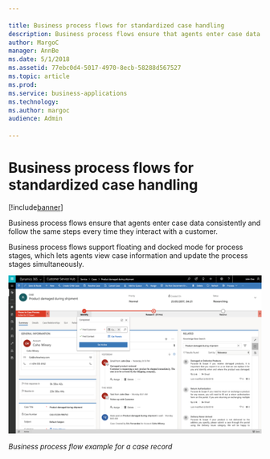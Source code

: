 ```yaml
---

title: Business process flows for standardized case handling
description: Business process flows ensure that agents enter case data consistently and follow the same steps every time they interact with a customer.
author: MargoC
manager: AnnBe
ms.date: 5/1/2018
ms.assetid: 77ebc0d4-5017-4970-8ecb-58288d567527
ms.topic: article
ms.prod: 
ms.service: business-applications
ms.technology: 
ms.author: margoc
audience: Admin

---
```

#  Business process flows for standardized case handling


[!include[banner](../../../../includes/banner.md)]

Business process flows ensure that agents enter case data consistently and
follow the same steps every time they interact with a customer.

Business process flows support floating and docked mode for process stages,
which lets agents view case information and update the process stages
simultaneously.

![A screenshot of a business process flow example for a case record](media/business-process-flows-standardized-case-handling-1.png "A screenshot of a business process flow example for a case record")
<!-- picture -->


*Business process flow example for a case record*


